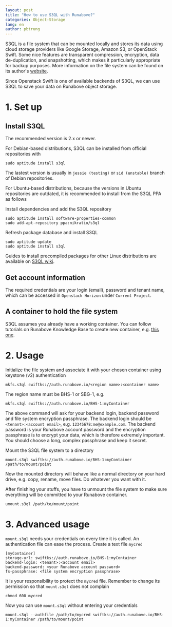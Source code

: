 ```yaml
---
layout: post
title: "How to use S3QL with Runabove?"
categories: Object-Storage
lang: en
author: pbtrung
---
```


S3QL is a file system that can be mounted locally and stores its data using cloud storage providers like Google Storage, Amazon S3, or OpenStack Swift. Some nice features are transparent compression, encryption, data de-duplication, and snapshotting, which makes it particularly appropriate for backup purposes. More information on the file system can be found on its author's [website](http://www.rath.org/s3ql-docs).

Since Openstack Swift is one of available backends of S3QL, we can use S3QL to save your data on Runabove object storage.

# 1. Set up

## Install S3QL 

The recommended version is 2.x or newer.

For Debian-based distributions, S3QL can be installed from official repositories with

```
sudo aptitude install s3ql
```

The lastest version is usually in `jessie (testing)` or `sid (unstable)` branch of Debian repositories.

For Ubuntu-based distributions, because the versions in Ubuntu repositories are outdated, it is recommended to install from the S3QL PPA as follows

Install dependencies and add the S3QL repository

```
sudo aptitude install software-properties-common
sudo add-apt-repository ppa:nikratio/s3ql
```

Refresh package database and install S3QL

```
sudo aptitude update
sudo aptitude install s3ql
```

Guides to install precompiled packages for other Linux distributions are available on [S3QL wiki](https://bitbucket.org/nikratio/s3ql/wiki/Installation).

## Get account information

The required credentials are your login (email), password and tenant name, which can be accessed in `Openstack Horizon` under `Current Project`.

## A container to hold the file system

S3QL assumes you already have a working container. You can follow tutorials on Runabove Knowledge Base to create new container, e.g. [this one](https://community.runabove.com/kb/en/object-storage/upload-your-first-object-inside-swift.html).

# 2. Usage

Initialize the file system and associate it with your chosen container using keystone (v2) authentication

```
mkfs.s3ql swiftks://auth.runabove.io/<region name>:<container name>
```

The region name must be BHS-1 or SBG-1, e.g.

```
mkfs.s3ql swiftks://auth.runabove.io/BHS-1:myContainer
```

The above command will ask for your backend login, backend password and file system encryption passphrase. The backend login should be `<tenant>:<account email>`, e.g. `12345678:me@example.com`. The backend password is your Runabove account password and the encryption passphrase is to encrypt your data, which is therefore extremely important. You should choose a long, complex passphrase and keep it secret. 

Mount the S3QL file system to a directory

```
mount.s3ql swiftks://auth.runabove.io/BHS-1:myContainer /path/to/mount/point
```

Now the mounted directory will behave like a normal directory on your hard drive, e.g. copy, rename, move files. Do whatever you want with it.

After finishing your stuffs, you have to unmount the file system to make sure everything will be committed to your Runabove container.

```
umount.s3ql /path/to/mount/point
```

# 3. Advanced usage

`mount.s3ql` needs your credentials on every time it is called. An authentication file can ease the process. Create a text file `mycred` 

```
[myContainer]
storage-url: swiftks://auth.runabove.io/BHS-1:myContainer
backend-login: <tenant>:<account email>
backend-password: <your Runabove account password>
fs-passphrase: <file system encryption passphrase>
```

It is your responsibility to protect the `mycred` file. Remember to change its permission so that `mount.s3ql` does not complain

```
chmod 600 mycred
```

Now you can use `mount.s3ql` without entering your credentials

```
mount.s3ql --authfile /path/to/mycred swiftks://auth.runabove.io/BHS-1:myContainer /path/to/mount/point
```